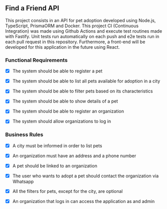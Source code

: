 ## Find a Friend API

This project consists in an API for pet adoption developed using Node.js, TypeScript, PrismaORM and Docker.
This project CI (Continuous Integration) was made using Github Actions and execute test routines made with Fastify. Unit tests run automatically on each push and e2e tests run in each pull request in this repository.
Furthermore, a front-end will be developed for this application in the future using React.

### Functional Requirements

- [x] The system should be able to register a pet

- [x] The system should be able to list all pets available for adoption in a city

- [x] The system should be able to filter pets based on its characteristics

- [x] The system should be able to show details of a pet

- [x] The system should be able to register an organization

- [x] The system should allow organizations to log in

### Business Rules

- [x] A city must be informed in order to list pets

- [x] An organization must have an address and a phone number

- [x] A pet should be linked to an organization

- [x] The user who wants to adopt a pet should contact the organization via Whatsapp

- [x] All the filters for pets, except for the city, are optional

- [x] An organization that logs in can access the application as and admin
